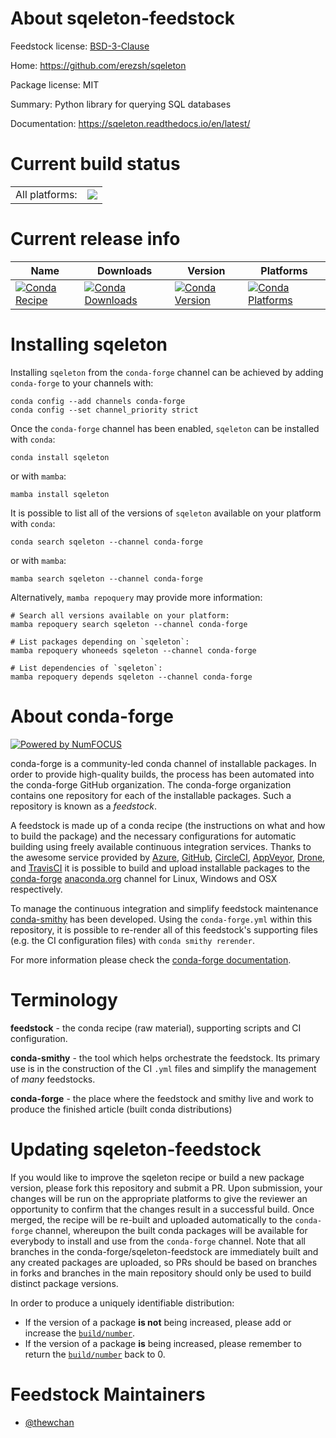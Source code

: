 About sqeleton-feedstock
========================

Feedstock license: [BSD-3-Clause](https://github.com/conda-forge/sqeleton-feedstock/blob/main/LICENSE.txt)

Home: https://github.com/erezsh/sqeleton

Package license: MIT

Summary: Python library for querying SQL databases

Documentation: https://sqeleton.readthedocs.io/en/latest/

Current build status
====================


<table><tr><td>All platforms:</td>
    <td>
      <a href="https://dev.azure.com/conda-forge/feedstock-builds/_build/latest?definitionId=18466&branchName=main">
        <img src="https://dev.azure.com/conda-forge/feedstock-builds/_apis/build/status/sqeleton-feedstock?branchName=main">
      </a>
    </td>
  </tr>
</table>

Current release info
====================

| Name | Downloads | Version | Platforms |
| --- | --- | --- | --- |
| [![Conda Recipe](https://img.shields.io/badge/recipe-sqeleton-green.svg)](https://anaconda.org/conda-forge/sqeleton) | [![Conda Downloads](https://img.shields.io/conda/dn/conda-forge/sqeleton.svg)](https://anaconda.org/conda-forge/sqeleton) | [![Conda Version](https://img.shields.io/conda/vn/conda-forge/sqeleton.svg)](https://anaconda.org/conda-forge/sqeleton) | [![Conda Platforms](https://img.shields.io/conda/pn/conda-forge/sqeleton.svg)](https://anaconda.org/conda-forge/sqeleton) |

Installing sqeleton
===================

Installing `sqeleton` from the `conda-forge` channel can be achieved by adding `conda-forge` to your channels with:

```
conda config --add channels conda-forge
conda config --set channel_priority strict
```

Once the `conda-forge` channel has been enabled, `sqeleton` can be installed with `conda`:

```
conda install sqeleton
```

or with `mamba`:

```
mamba install sqeleton
```

It is possible to list all of the versions of `sqeleton` available on your platform with `conda`:

```
conda search sqeleton --channel conda-forge
```

or with `mamba`:

```
mamba search sqeleton --channel conda-forge
```

Alternatively, `mamba repoquery` may provide more information:

```
# Search all versions available on your platform:
mamba repoquery search sqeleton --channel conda-forge

# List packages depending on `sqeleton`:
mamba repoquery whoneeds sqeleton --channel conda-forge

# List dependencies of `sqeleton`:
mamba repoquery depends sqeleton --channel conda-forge
```


About conda-forge
=================

[![Powered by
NumFOCUS](https://img.shields.io/badge/powered%20by-NumFOCUS-orange.svg?style=flat&colorA=E1523D&colorB=007D8A)](https://numfocus.org)

conda-forge is a community-led conda channel of installable packages.
In order to provide high-quality builds, the process has been automated into the
conda-forge GitHub organization. The conda-forge organization contains one repository
for each of the installable packages. Such a repository is known as a *feedstock*.

A feedstock is made up of a conda recipe (the instructions on what and how to build
the package) and the necessary configurations for automatic building using freely
available continuous integration services. Thanks to the awesome service provided by
[Azure](https://azure.microsoft.com/en-us/services/devops/), [GitHub](https://github.com/),
[CircleCI](https://circleci.com/), [AppVeyor](https://www.appveyor.com/),
[Drone](https://cloud.drone.io/welcome), and [TravisCI](https://travis-ci.com/)
it is possible to build and upload installable packages to the
[conda-forge](https://anaconda.org/conda-forge) [anaconda.org](https://anaconda.org/)
channel for Linux, Windows and OSX respectively.

To manage the continuous integration and simplify feedstock maintenance
[conda-smithy](https://github.com/conda-forge/conda-smithy) has been developed.
Using the ``conda-forge.yml`` within this repository, it is possible to re-render all of
this feedstock's supporting files (e.g. the CI configuration files) with ``conda smithy rerender``.

For more information please check the [conda-forge documentation](https://conda-forge.org/docs/).

Terminology
===========

**feedstock** - the conda recipe (raw material), supporting scripts and CI configuration.

**conda-smithy** - the tool which helps orchestrate the feedstock.
                   Its primary use is in the construction of the CI ``.yml`` files
                   and simplify the management of *many* feedstocks.

**conda-forge** - the place where the feedstock and smithy live and work to
                  produce the finished article (built conda distributions)


Updating sqeleton-feedstock
===========================

If you would like to improve the sqeleton recipe or build a new
package version, please fork this repository and submit a PR. Upon submission,
your changes will be run on the appropriate platforms to give the reviewer an
opportunity to confirm that the changes result in a successful build. Once
merged, the recipe will be re-built and uploaded automatically to the
`conda-forge` channel, whereupon the built conda packages will be available for
everybody to install and use from the `conda-forge` channel.
Note that all branches in the conda-forge/sqeleton-feedstock are
immediately built and any created packages are uploaded, so PRs should be based
on branches in forks and branches in the main repository should only be used to
build distinct package versions.

In order to produce a uniquely identifiable distribution:
 * If the version of a package **is not** being increased, please add or increase
   the [``build/number``](https://docs.conda.io/projects/conda-build/en/latest/resources/define-metadata.html#build-number-and-string).
 * If the version of a package **is** being increased, please remember to return
   the [``build/number``](https://docs.conda.io/projects/conda-build/en/latest/resources/define-metadata.html#build-number-and-string)
   back to 0.

Feedstock Maintainers
=====================

* [@thewchan](https://github.com/thewchan/)

